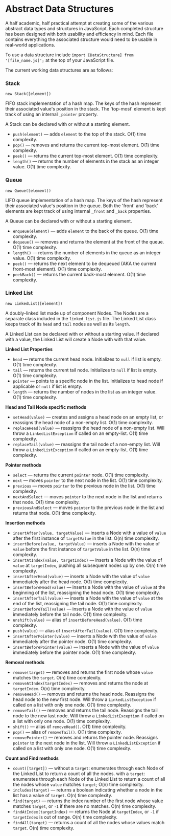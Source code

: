 # Abstract Data Structures
A half academic, half practical attempt at creating some of the various abstract data types and structures in JavaScript. Each completed structure has been designed with both usability and efficiency in mind. Each file contains everything the associated structure would need to be usable in real-world applications.

To use a data structure include `import [DataStructure] from '[file_name.js]';` at the top of your JavaScript file.

The current working data structures are as follows:

### Stack
`new Stack([element])`

FIFO stack implementation of a hash map. The keys of the hash represent their associated value's position in the stack. The 'top-most' element is kept track of using an internal `_pointer` property.

A Stack can be declared with or without a starting element.

* `push(element)` — adds `element` to the top of the stack. O(1) time complexity.
* `pop()` — removes and returns the current top-most element. O(1) time complexity.
* `peek()` — returns the current top-most element. O(1) time complexity.
* `length()` — returns the number of elements in the stack as an integer value. O(1) time complexity.

### Queue
`new Queue([element])`

LIFO queue implementation of a hash map. The keys of the hash represent their associated value's position in the queue. Both the 'front' and 'back' elements are kept track of using internal `_front` and `_back` properties.

A Queue can be declared with or without a starting element.

* `enqueue(element)` — adds `element` to the back of the queue. O(1) time complexity.
* `dequeue()` — removes and returns the element at the front of the queue. O(1) time complexity.
* `length()` — returns the number of elements in the queue as an integer value. O(1) time complexity.
* `peek()` — returns the next element to be dequeued (AKA the current front-most element). O(1) time complexity.
* `peekBack()` — returns the current back-most element. O(1) time complexity.

### Linked List
`new LinkedList([element])`

A doubly-linked list made up of component Nodes. The Nodes are a separate class included in the `linked_list.js` file. The Linked List class keeps track of its `head` and `tail` nodes as well as its `length`.

A Linked List can be declared with or without a starting value. If declared with a value, the Linked List will create a Node with with that value.

**Linked List Properties**
* `head` — returns the current head node. Initializes to `null` if list is empty. O(1) time complexity.
* `tail` — returns the current tail node. Initializes to `null` if list is empty. O(1) time complexity.
* `pointer` — points to a specific node in the list. Initializes to head node if applicable or `null` if list is empty.
* `length` — returns the number of nodes in the list as an integer value. O(1) time complexity.

**Head and Tail Node specific methods**
* `setHead(value)` — creates and assigns a head node on an empty list, or reassigns the head node of a non-empty list. O(1) time complexity.
* `replaceHead(value)` — reassigns the head node of a non-empty list. Will throw a `LinkedListException` if called on an empty-list. O(1) time complexity.
* `replaceTail(value)` — reassigns the tail node of a non-empty list. Will throw a `LinkedListException` if called on an empty-list. O(1) time complexity.

**Pointer methods**
* `select` — returns the current `pointer` node. O(1) time complexity.
* `next` — moves `pointer` to the next node in the list. O(1) time complexity.
* `previous` — moves `pointer` to the previous node in the list. O(1) time complexity.
* `nextAndSelect` — moves `pointer` to the next node in the list and returns that node. O(1) time complexity.
* `previousAndSelect` — moves `pointer` to the previous node in the list and returns that node. O(1) time complexity.

**Insertion methods**
* `insertAfter(value, targetValue)` — inserts a Node with a value of `value` after the first instance of `targetValue` in the list. O(n) time complexity.
* `insertBefore(value, targetValue)` — inserts a Node with the value of `value` before the first instance of `targetValue` in the list. O(n) time complexity.
* `insertAtIndex(value, targetIndex)` — inserts a Node with the value of `value` at `targetIndex`, pushing all subsequent nodes up by one. O(n) time complexity.
* `insertAfterHead(value)` — inserts a Node with the value of `value` immediately after the head node. O(1) time complexity.
* `insertBeforeHead(value)` — inserts a Node with the value of `value` at the beginning of the list, reassigning the head node. O(1) time complexity.
* `insertAfterTail(value)` — inserts a Node with the value of `value` at the end of the list, reassigning the tail node. O(1) time complexity.
* `insertBeforeTail(value)` — inserts a Node with the value of `value` immediately before the tail node. O(1) time complexity.
* `unshift(value)` — alias of `insertBeforeHead(value)`. O(1) time complexity.
* `push(value)` — alias of `insertAfterTail(value)`. O(1) time complexity.
* `insertAfterPointer(value)` — inserts a Node with the value of `value` immediately after the pointer node. O(1) time complexity.
* `insertBeforePointer(value)` — inserts a Node with the value of `value` immediately before the pointer node. O(1) time complexity.

**Removal methods**
* `remove(target)` — removes and returns the first node whose `value` matches the `target`. O(n) time complexity.
* `removeAtIndex(targetIndex)` — removes and returns the node at `targetIndex`. O(n) time complexity.
* `removeHead()` — removes and returns the head node. Reassigns the head node to the new first node. Will throw a `LinkedListException` if called on a list with only one node. O(1) time complexity.
* `removeTail()` — removes and returns the tail node. Reassigns the tail node to the new last node. Will throw a `LinkedListException` if called on a list with only one node. O(1) time complexity.
* `shift()` — alias of `removeHead()`. O(1) time complexity.
* `pop()` — alias of `removeTail()`. O(1) time complexity.
* `removePointer()` — removes and returns the pointer node. Reassigns `pointer` to the next node in the list. Will throw a `LinkedListException` if called on a list with only one node. O(1) time complexity.

**Count and Find methods**
* `count([target])` — without a `target`: enumerates through each Node of the Linked List to return a count of all the nodes. with a `target`: enumerates through each Node of the Linked List to return a count of all the nodes whose `value` matches `target`; O(n) time complexity.
* `includes(target)` — returns a boolean indicating whether a node in the list has a value of `target`. O(n) time complexity.
* `find(target)` — returns the index number of the first node whose value matches `target`, or `-1` if there are no matches. O(n) time complexity.
* `findAtIndex(targetIndex)` — returns the Node at `targetIndex`, or `-1` if `targetIndex` is out of range. O(n) time complexity.
* `findAll(target)` — returns a count of all the nodes whose values match `target`. O(n) time complexity.
